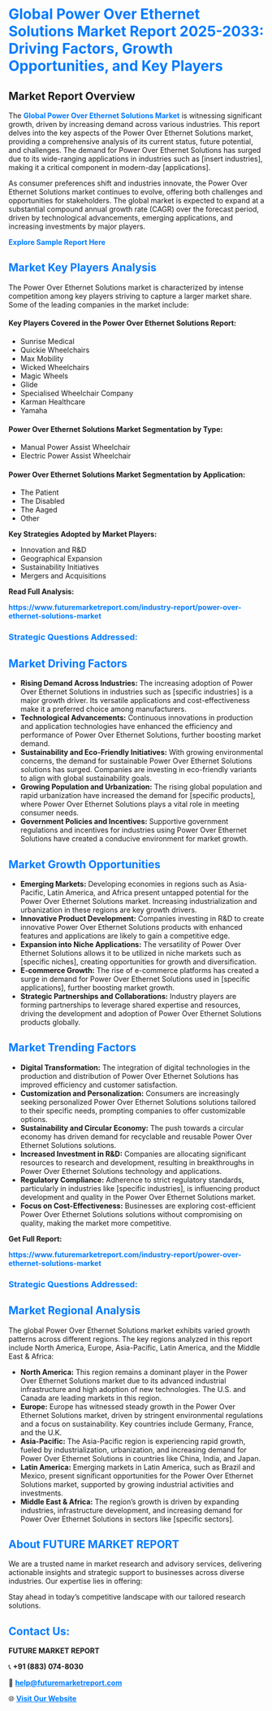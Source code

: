 <h1 style="color: #007BFF;">Global Power Over Ethernet Solutions Market Report 2025-2033: Driving Factors, Growth Opportunities, and Key Players</h1>

<section id="overview">
<h2>Market Report Overview</h2>
<p>The <a href="https://www.futuremarketreport.com/industry-report/power-over-ethernet-solutions-market" style="color: #007BFF; text-decoration: none;"><strong>Global Power Over Ethernet Solutions Market</strong></a> is witnessing significant growth, driven by increasing demand across various industries. This report delves into the key aspects of the Power Over Ethernet Solutions market, providing a comprehensive analysis of its current status, future potential, and challenges. The demand for Power Over Ethernet Solutions has surged due to its wide-ranging applications in industries such as [insert industries], making it a critical component in modern-day [applications].</p>
<p>As consumer preferences shift and industries innovate, the Power Over Ethernet Solutions market continues to evolve, offering both challenges and opportunities for stakeholders. The global market is expected to expand at a substantial compound annual growth rate (CAGR) over the forecast period, driven by technological advancements, emerging applications, and increasing investments by major players.</p>
</section>

<section id="overview">
<p><a href="https://www.futuremarketreport.com/request-sample/reportId=32480" style="color: #007BFF; text-decoration: none;"><strong>Explore Sample Report Here</strong></a></p>
</section>

<section id="key-players">
<h2 style="color: #007BFF;">Market Key Players Analysis</h2>
<p>The Power Over Ethernet Solutions market is characterized by intense competition among key players striving to capture a larger market share. Some of the leading companies in the market include:</p>
<h4>Key Players Covered in the Power Over Ethernet Solutions Report:</h4>
<ul><li>Sunrise Medical</li><li>Quickie Wheelchairs</li><li>Max Mobility</li><li>Wicked Wheelchairs</li><li>Magic Wheels</li><li>Glide</li><li>Specialised Wheelchair Company</li><li>Karman Healthcare</li><li>Yamaha</li></ul>
<h4>Power Over Ethernet Solutions Market Segmentation by Type:</h4>
<ul><li>Manual Power Assist Wheelchair</li><li>Electric Power Assist Wheelchair</li></ul>

<h4>Power Over Ethernet Solutions Market Segmentation by Application:</h4>
<ul><li>The Patient</li><li>The Disabled</li><li>The Aaged</li><li>Other</li></ul>
<p><strong>Key Strategies Adopted by Market Players:</strong></p>
<ul>
<li>Innovation and R&D</li>
<li>Geographical Expansion</li>
<li>Sustainability Initiatives</li>
<li>Mergers and Acquisitions</li>
</ul>
</section>

<section>
<p><strong>Read Full Analysis: </strong></p><a href="https://www.futuremarketreport.com/industry-report/power-over-ethernet-solutions-market" style="color: #007BFF; text-decoration: none;"><strong>https://www.futuremarketreport.com/industry-report/power-over-ethernet-solutions-market</strong></a>
<h3 style="color: #007BFF;">Strategic Questions Addressed:</h3>
</section>

<section id="driving-factors">
<h2 style="color: #007BFF;">Market Driving Factors</h2>
<ul>
<li><strong>Rising Demand Across Industries:</strong> The increasing adoption of Power Over Ethernet Solutions in industries such as [specific industries] is a major growth driver. Its versatile applications and cost-effectiveness make it a preferred choice among manufacturers.</li>
<li><strong>Technological Advancements:</strong> Continuous innovations in production and application technologies have enhanced the efficiency and performance of Power Over Ethernet Solutions, further boosting market demand.</li>
<li><strong>Sustainability and Eco-Friendly Initiatives:</strong> With growing environmental concerns, the demand for sustainable Power Over Ethernet Solutions solutions has surged. Companies are investing in eco-friendly variants to align with global sustainability goals.</li>
<li><strong>Growing Population and Urbanization:</strong> The rising global population and rapid urbanization have increased the demand for [specific products], where Power Over Ethernet Solutions plays a vital role in meeting consumer needs.</li>
<li><strong>Government Policies and Incentives:</strong> Supportive government regulations and incentives for industries using Power Over Ethernet Solutions have created a conducive environment for market growth.</li>
</ul>
</section>

<section id="growth-opportunities">
<h2 style="color: #007BFF;">Market Growth Opportunities</h2>
<ul>
<li><strong>Emerging Markets:</strong> Developing economies in regions such as Asia-Pacific, Latin America, and Africa present untapped potential for the Power Over Ethernet Solutions market. Increasing industrialization and urbanization in these regions are key growth drivers.</li>
<li><strong>Innovative Product Development:</strong> Companies investing in R&D to create innovative Power Over Ethernet Solutions products with enhanced features and applications are likely to gain a competitive edge.</li>
<li><strong>Expansion into Niche Applications:</strong> The versatility of Power Over Ethernet Solutions allows it to be utilized in niche markets such as [specific niches], creating opportunities for growth and diversification.</li>
<li><strong>E-commerce Growth:</strong> The rise of e-commerce platforms has created a surge in demand for Power Over Ethernet Solutions used in [specific applications], further boosting market growth.</li>
<li><strong>Strategic Partnerships and Collaborations:</strong> Industry players are forming partnerships to leverage shared expertise and resources, driving the development and adoption of Power Over Ethernet Solutions products globally.</li>
</ul>
</section>

<section id="trending-factors">
<h2 style="color: #007BFF;">Market Trending Factors</h2>
<ul>
<li><strong>Digital Transformation:</strong> The integration of digital technologies in the production and distribution of Power Over Ethernet Solutions has improved efficiency and customer satisfaction.</li>
<li><strong>Customization and Personalization:</strong> Consumers are increasingly seeking personalized Power Over Ethernet Solutions solutions tailored to their specific needs, prompting companies to offer customizable options.</li>
<li><strong>Sustainability and Circular Economy:</strong> The push towards a circular economy has driven demand for recyclable and reusable Power Over Ethernet Solutions solutions.</li>
<li><strong>Increased Investment in R&D:</strong> Companies are allocating significant resources to research and development, resulting in breakthroughs in Power Over Ethernet Solutions technology and applications.</li>
<li><strong>Regulatory Compliance:</strong> Adherence to strict regulatory standards, particularly in industries like [specific industries], is influencing product development and quality in the Power Over Ethernet Solutions market.</li>
<li><strong>Focus on Cost-Effectiveness:</strong> Businesses are exploring cost-efficient Power Over Ethernet Solutions solutions without compromising on quality, making the market more competitive.</li>
</ul>
</section>

<section>
<p><strong>Get Full Report: </strong></p><a href="https://www.futuremarketreport.com/industry-report/power-over-ethernet-solutions-market" style="color: #007BFF; text-decoration: none;"><strong>https://www.futuremarketreport.com/industry-report/power-over-ethernet-solutions-market</strong></a>
<h3 style="color: #007BFF;">Strategic Questions Addressed:</h3>
</section>


<section id="regional-analysis">
<h2 style="color: #007BFF;">Market Regional Analysis</h2>
<p>The global Power Over Ethernet Solutions market exhibits varied growth patterns across different regions. The key regions analyzed in this report include North America, Europe, Asia-Pacific, Latin America, and the Middle East & Africa:</p>
<ul>
<li><strong>North America:</strong> This region remains a dominant player in the Power Over Ethernet Solutions market due to its advanced industrial infrastructure and high adoption of new technologies. The U.S. and Canada are leading markets in this region.</li>
<li><strong>Europe:</strong> Europe has witnessed steady growth in the Power Over Ethernet Solutions market, driven by stringent environmental regulations and a focus on sustainability. Key countries include Germany, France, and the U.K.</li>
<li><strong>Asia-Pacific:</strong> The Asia-Pacific region is experiencing rapid growth, fueled by industrialization, urbanization, and increasing demand for Power Over Ethernet Solutions in countries like China, India, and Japan.</li>
<li><strong>Latin America:</strong> Emerging markets in Latin America, such as Brazil and Mexico, present significant opportunities for the Power Over Ethernet Solutions market, supported by growing industrial activities and investments.</li>
<li><strong>Middle East & Africa:</strong> The region’s growth is driven by expanding industries, infrastructure development, and increasing demand for Power Over Ethernet Solutions in sectors like [specific sectors].</li>
</ul>
</section>

<footer>
<h2 style="color: #007BFF;">About FUTURE MARKET REPORT</h2>
<p>We are a trusted name in market research and advisory services, delivering actionable insights and strategic support to businesses across diverse industries. Our expertise lies in offering:</p>

<p>Stay ahead in today’s competitive landscape with our tailored research solutions.</p>

<h2 style="color: #007BFF;">Contact Us:</h2>
<p><strong>FUTURE MARKET REPORT</strong></p>
<p>📞 <strong>+91 (883) 074-8030</strong></p>
<p>📧 <strong><a href="mailto:help@futuremarketreport.com" style="color: #007BFF;">help@futuremarketreport.com</a></strong></p>
<p>🌐 <strong><a href="https://www.futuremarketreport.com/" style="color: #007BFF;">Visit Our Website</a></strong></p>
</footer>
